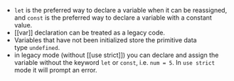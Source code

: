 - `let` is the preferred way to declare a variable when it can be reassigned, and `const` is the preferred way to declare a variable with a constant value.
- [[var]] declaration can be treated as a legacy code.
- Variables that have not been initialized store the primitive data type `undefined`.
- in legacy mode (without [[use strict]]) you can declare and assign the variable without the keyword `let` or `const`, i.e. `num = 5`. In `use strict` mode it will prompt an error.

